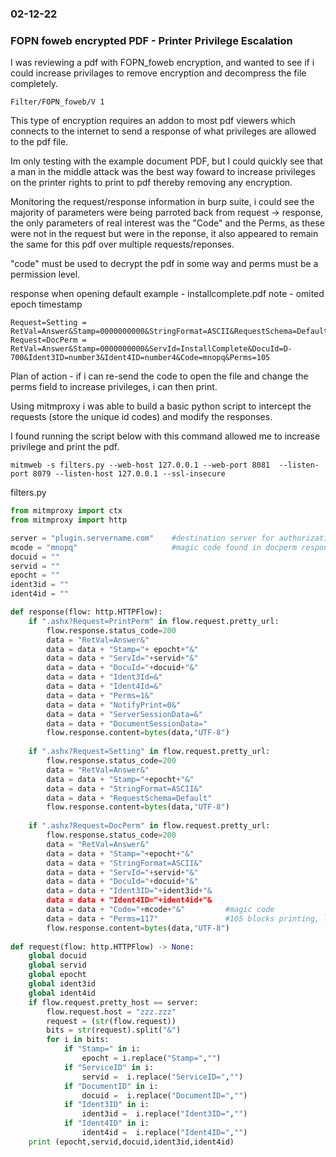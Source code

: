 ### 02-12-22
### FOPN foweb encrypted PDF - Printer Privilege Escalation

I was reviewing a pdf with FOPN_foweb encryption, and wanted to see if i could increase privilages to remove encryption and decompress the file completely.

```text
Filter/FOPN_foweb/V 1
```

This type of encryption requires an addon to most pdf viewers which connects to the internet to send a response of what privileges are allowed to the pdf file.

Im only testing with the example document PDF, but I could quickly see that a man in the middle attack was the best way foward to increase privileges on the printer rights to print to pdf thereby removing any encryption.

Monitoring the request/response information in burp suite, i could see the majority of parameters were being parroted back from request -> response, the only parameters of real interest was the "Code" and the Perms, as these were not in the request but were in the reponse, it also appeared to remain the same for this pdf over multiple requests/reponses.

"code" must be used to decrypt the pdf in some way and perms must be a permission level.

response when opening default example - installcomplete.pdf
note - omited epoch timestamp
```text
Request=Setting = RetVal=Answer&Stamp=0000000000&StringFormat=ASCII&RequestSchema=Default
Request=DocPerm = RetVal=Answer&Stamp=0000000000&ServId=InstallComplete&DocuId=D-700&Ident3ID=number3&Ident4ID=number4&Code=mnopq&Perms=105
```

Plan of action - if i can re-send the code to open the file and change the perms field to increase privileges, i can then print.

Using mitmproxy i was able to build a basic python script to intercept the requests (store the unique id codes) and modify the responses.

I found running the script below with this command allowed me to increase privilege and print the pdf.

```text
mitmweb -s filters.py --web-host 127.0.0.1 --web-port 8081  --listen-port 8079 --listen-host 127.0.0.1 --ssl-insecure
```

filters.py
```python
from mitmproxy import ctx
from mitmproxy import http

server = "plugin.servername.com"    #destination server for authorization
mcode = "mnopq"                     #magic code found in docperm response
docuid = ""
servid = ""
epocht = ""
ident3id = ""
ident4id = ""

def response(flow: http.HTTPFlow):
    if ".ashx?Request=PrintPerm" in flow.request.pretty_url:   
        flow.response.status_code=200   
        data = "RetVal=Answer&"                                                                                      
        data = data + "Stamp="+ epocht+"&"                                                    
        data = data + "ServId="+servid+"&"    
        data = data + "DocuId="+docuid+"&"    
        data = data + "Ident3Id=&"   
        data = data + "Ident4Id=&"   
        data = data + "Perms=1&"
        data = data + "NotifyPrint=0&"                                                  
        data = data + "ServerSessionData=&"
        data = data + "DocumentSessionData="
        flow.response.content=bytes(data,"UTF-8")   
        
    if ".ashx?Request=Setting" in flow.request.pretty_url:
        flow.response.status_code=200        
        data = "RetVal=Answer&"    
        data = data + "Stamp="+epocht+"&" 
        data = data + "StringFormat=ASCII&"
        data = data + "RequestSchema=Default" 
        flow.response.content=bytes(data,"UTF-8")
        
    if ".ashx?Request=DocPerm" in flow.request.pretty_url:        
        flow.response.status_code=200        
        data = "RetVal=Answer&"    
        data = data + "Stamp="+epocht+"&" 
        data = data + "StringFormat=ASCII&"
        data = data + "ServId="+servid+"&"
        data = data + "DocuId="+docuid+"&"
        data = data + "Ident3ID="+ident3id+"&
        data = data + "Ident4ID="+ident4id+"&
        data = data + "Code="+mcode+"&"         #magic code
        data = data + "Perms=117"               #105 blocks printing, lets try 117    
        flow.response.content=bytes(data,"UTF-8")
        
def request(flow: http.HTTPFlow) -> None:
    global docuid
    global servid
    global epocht
    global ident3id
    global ident4id
    if flow.request.pretty_host == server:
        flow.request.host = "zzz.zzz"
        request = (str(flow.request))
        bits = str(request).split("&")
        for i in bits:
            if "Stamp=" in i:
                epocht = i.replace("Stamp=","")
            if "ServiceID" in i:
                servid =  i.replace("ServiceID=","")
            if "DocumentID" in i:
                docuid =  i.replace("DocumentID=","")
            if "Ident3ID" in i:
                ident3id =  i.replace("Ident3ID=","")
            if "Ident4ID" in i:
                ident4id =  i.replace("Ident4ID=","")
    print (epocht,servid,docuid,ident3id,ident4id)
```
